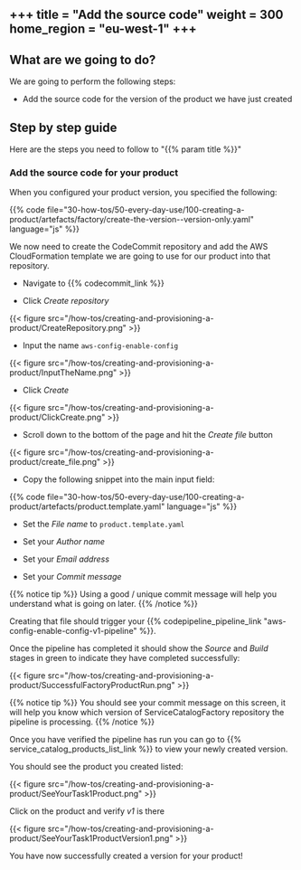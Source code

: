 +++
title = "Add the source code"
weight = 300
home_region = "eu-west-1"
+++
---

## What are we going to do?

We are going to perform the following steps:

- Add the source code for the version of the product we have just created


## Step by step guide

Here are the steps you need to follow to "{{% param title %}}"


### Add the source code for your product
When you configured your product version, you specified the following: 

{{% code file="30-how-tos/50-every-day-use/100-creating-a-product/artefacts/factory/create-the-version--version-only.yaml" language="js" %}}

We now need to create the CodeCommit repository and add the AWS CloudFormation template we are going to use for our
product into that repository.

- Navigate to {{% codecommit_link %}}

- Click *Create repository*

{{< figure src="/how-tos/creating-and-provisioning-a-product/CreateRepository.png" >}}


- Input the name `aws-config-enable-config`

{{< figure src="/how-tos/creating-and-provisioning-a-product/InputTheName.png" >}}

- Click *Create*

{{< figure src="/how-tos/creating-and-provisioning-a-product/ClickCreate.png" >}}

- Scroll down to the bottom of the page and hit the *Create file* button

{{< figure src="/how-tos/creating-and-provisioning-a-product/create_file.png" >}}

- Copy the following snippet into the main input field:

 {{% code 
    file="30-how-tos/50-every-day-use/100-creating-a-product/artefacts/product.template.yaml" 
    language="js" 
 %}}

- Set the *File name* to `product.template.yaml`

- Set your *Author name*
- Set your *Email address*
- Set your *Commit message*

{{% notice tip %}}
Using a good / unique commit message will help you understand what is going on later.
{{% /notice %}}

Creating that file should trigger your 
{{% codepipeline_pipeline_link "aws-config-enable-config-v1-pipeline" %}}.  

Once the pipeline has completed it should show the *Source* and *Build* stages in green to indicate they have 
completed successfully:

{{< figure src="/how-tos/creating-and-provisioning-a-product/SuccessfulFactoryProductRun.png" >}}

{{% notice tip %}}
You should see your commit message on this screen, it will help you know which version of ServiceCatalogFactory repository the 
pipeline is processing.
{{% /notice %}}

Once you have verified the pipeline has run you can go to {{% service_catalog_products_list_link %}} to view your newly
created version.

You should see the product you created listed:

{{< figure src="/how-tos/creating-and-provisioning-a-product/SeeYourTask1Product.png" >}}

Click on the product and verify *v1* is there

{{< figure src="/how-tos/creating-and-provisioning-a-product/SeeYourTask1ProductVersion1.png" >}}

You have now successfully created a version for your product!  
